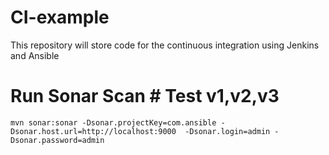 # CI-example
This repository will store code for the continuous integration using Jenkins and Ansible

# Run Sonar Scan # Test v1,v2,v3

```
mvn sonar:sonar -Dsonar.projectKey=com.ansible -Dsonar.host.url=http://localhost:9000  -Dsonar.login=admin -Dsonar.password=admin

```

